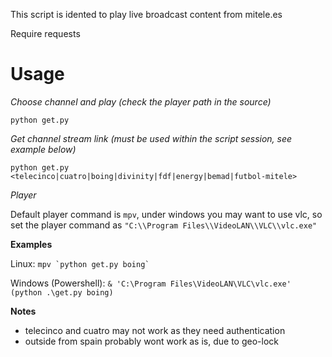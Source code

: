 This script is idented to play live broadcast content from mitele.es

Require requests

# Usage

_Choose channel and play (check the player path in the source)_

`python get.py`

_Get channel stream link (must be used within the script session, see example below)_

`python get.py <telecinco|cuatro|boing|divinity|fdf|energy|bemad|futbol-mitele>`

_Player_

Default player command is `mpv`, under windows you may want to use vlc, so set the player command as `"C:\\Program Files\\VideoLAN\\VLC\\vlc.exe"`

__Examples__

Linux: ``mpv `python get.py boing` ``

Windows (Powershell): `& 'C:\Program Files\VideoLAN\VLC\vlc.exe' (python .\get.py boing)`

__Notes__

* telecinco and cuatro may not work as they need authentication
* outside from spain probably wont work as is, due to geo-lock

